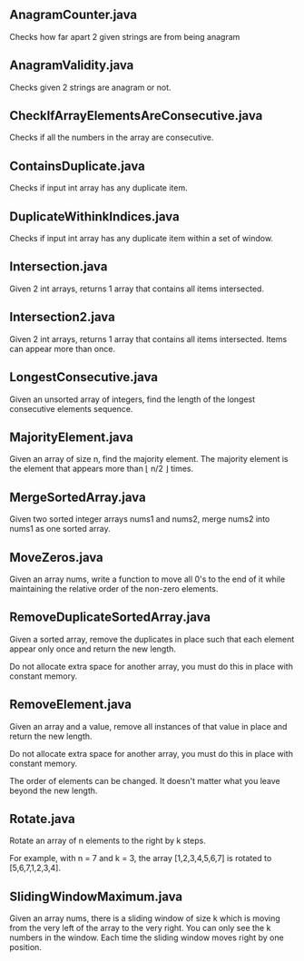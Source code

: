 ## AnagramCounter.java

Checks how far apart 2 given strings are from being anagram

## AnagramValidity.java

Checks given 2 strings are anagram or not.

## CheckIfArrayElementsAreConsecutive.java

Checks if all the numbers in the array are consecutive.

## ContainsDuplicate.java

Checks if input int array has any duplicate item.

## DuplicateWithinkIndices.java

Checks if input int array has any duplicate item within a set of window.

## Intersection.java

Given 2 int arrays, returns 1 array that contains all items intersected.

## Intersection2.java

Given 2 int arrays, returns 1 array that contains all items intersected. Items can appear more than once.

## LongestConsecutive.java

Given an unsorted array of integers, find the length of the longest consecutive elements sequence.

## MajorityElement.java

Given an array of size n, find the majority element. The majority element is the element that appears more than ⌊ n/2 ⌋ times.

## MergeSortedArray.java

Given two sorted integer arrays nums1 and nums2, merge nums2 into nums1 as one sorted array.

## MoveZeros.java

Given an array nums, write a function to move all 0's to the end of it while maintaining the relative order of the non-zero elements.

## RemoveDuplicateSortedArray.java

Given a sorted array, remove the duplicates in place such that each element appear only once and return the new length.

Do not allocate extra space for another array, you must do this in place with constant memory.

## RemoveElement.java

Given an array and a value, remove all instances of that value in place and return the new length.

Do not allocate extra space for another array, you must do this in place with constant memory.

The order of elements can be changed. It doesn't matter what you leave beyond the new length.

## Rotate.java

Rotate an array of n elements to the right by k steps.

For example, with n = 7 and k = 3, the array [1,2,3,4,5,6,7] is rotated to [5,6,7,1,2,3,4].

## SlidingWindowMaximum.java

Given an array nums, there is a sliding window of size k which is moving from the very left of the array to the very right. You can only see the k numbers in the window. Each time the sliding window moves right by one position.
